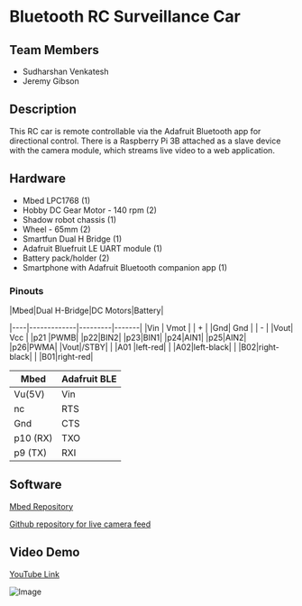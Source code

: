 # Bluetooth RC Surveillance Car

## Team Members

- Sudharshan Venkatesh
- Jeremy Gibson

## Description
This RC car is remote controllable via the Adafruit Bluetooth app for directional control. There is a Raspberry Pi 3B attached as a slave device with the camera module, which streams live video to a web application.

## Hardware
- Mbed LPC1768 (1)
- Hobby DC Gear Motor - 140 rpm (2)
- Shadow robot chassis (1)
- Wheel - 65mm (2)
- Smartfun Dual H Bridge (1)
- Adafruit Bluefruit LE UART module (1)
- Battery pack/holder (2)
- Smartphone with Adafruit Bluetooth companion app (1)

### Pinouts
|Mbed|Dual H-Bridge|DC Motors|Battery|

|----|-------------|---------|-------|
|Vin |    Vmot     |         |   +   |
|Gnd|  Gnd        |          |   -   |
|Vout| Vcc |
|p21 |PWMB|
|p22|BIN2|
|p23|BIN1|
|p24|AIN1|
|p25|AIN2|
|p26|PWMA|
|Vout|/STBY|
|    |A01 |left-red|
|    |A02|left-black|
|    |B02|right-black|
|    |B01|right-red|

|Mbed|Adafruit BLE|
|---|---|
|Vu(5V)|Vin|
|nc|RTS|
|Gnd|CTS|
|p10 (RX)|TXO|
|p9 (TX)|RXI|

## Software
[Mbed Repository](https://os.mbed.com/users/svenkatesh/code/rc_car_bluetooth/)


[Github repository for live camera feed](https://github.com/suddyv519/pi-camera-stream-flask)

## Video Demo
[YouTube Link](url)


![Image](src)


